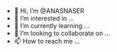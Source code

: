 - 👋 Hi, I’m @ANASNASER
- 👀 I’m interested in ...
- 🌱 I’m currently learning ...
- 💞️ I’m looking to collaborate on ...
- 📫 How to reach me ...

<!---
ANASNASER/ANASNASER is a ✨ special ✨ repository because its `README.md` (this file) appears on your GitHub profile.
You can click the Preview link to take a look at your changes.
--->
